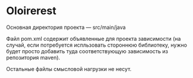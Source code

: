 # Oloirerest

Основная директория проекта — src/main/java

Файл pom.xml содержит объявленные для проекта зависимости
(на случай, если потребуется испльзовать стороннюю библиотеку, 
нужно будет просто добавить туда соответствующую зависимость из 
репозитория maven).

Остальные файлы смысловой нагрузки не несут.